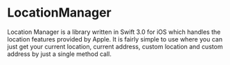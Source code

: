 # LocationManager
Location Manager is a library written in Swift 3.0 for iOS which handles the location features provided by Apple. It is fairly simple to use where you can just get your current location, current address, custom location and custom address by just a single method call.
